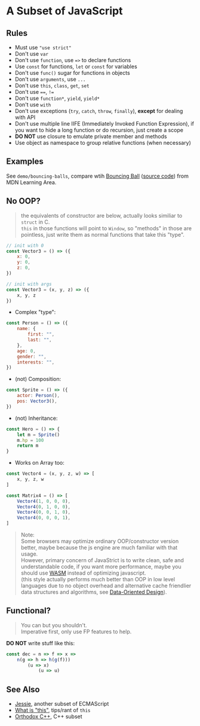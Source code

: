 # A Subset of JavaScript

## Rules

- Must use `"use strict"`
- Don't use `var`
- Don't use `function`, use `=>` to declare functions
- Use `const` for functions, `let` or `const` for variables
- Don't use `func()` sugar for functions in objects
- Don't use `arguments`, use `...`
- Don't use `this`, `class`, `get`, `set`
- Don't use `==`, `!=`
- Don't use `function*`, `yield`, `yield*`
- Don't use `with`
- Don't use exceptions (`try`, `catch`, `throw`, `finally`), **except** for dealing with API
- Don't use multiple line IIFE (Immediately Invoked Function Expression), if you want to hide a long function or do recursion, just create a scope
- **DO NOT** use closure to emulate private member and methods
- Use object as namespace to group relative functions (when necessary) 

## Examples

See `demo/bouncing-balls`, compare wtih [Bouncing Ball](https://developer.mozilla.org/en-US/docs/Learn/JavaScript/Objects/Object_building_practice) ([source code](https://github.com/mdn/learning-area/blob/master/javascript/oojs/bouncing-balls/main-finished.js)) from MDN Learning Area. 

## No OOP?

> the equivalents of constructor are below, actually looks similiar to `struct` in C.  
> `this` in those functions will point to `Window`, so "methods" in those are pointless, just write them as normal functions that take this "type".
~~~ js
// init with 0
const Vector3 = () => ({
    x: 0,
    y: 0,
    z: 0,
})
~~~

~~~ js
// init with args
const Vector3 = (x, y, z) => ({
    x, y, z
})
~~~

- Complex "type":
~~~ js
const Person = () => ({
    name: {
        first: "",
        last: "",
    },
    age: 0,
    gender: "",
    interests: "",
})
~~~

- (not) Composition: 
~~~ js
const Sprite = () => ({
    actor: Person(),
    pos: Vector3(),
})
~~~

- (not) Inheritance:
~~~ js
const Hero = () => {
    let m = Sprite()
    m.hp = 100
    return m
}
~~~

- Works on Array too:
~~~ js
const Vector4 = (x, y, z, w) => [
    x, y, z, w
]

const Matrix4 = () => [
    Vector4(1, 0, 0, 0),
    Vector4(0, 1, 0, 0),
    Vector4(0, 0, 1, 0),
    Vector4(0, 0, 0, 1),
]
~~~

> Note:  
> Some browsers may optimize ordinary OOP/constructor version better, maybe because the js engine are much familiar with that usage.  
> However, primary concern of JavaStrict is to write clean, safe and understandable code, if you want more performance, maybe you should use [WASM](https://en.wikipedia.org/wiki/WebAssembly) instead of optimizing javascript.  
> (this style actually performs much better than OOP in low level languages due to no object overhead and alternative cache friendlier data structures and algorithms, see [Data-Oriented Design](https://en.wikipedia.org/wiki/Data-oriented_design)).

## Functional?

> You can but you shouldn't.  
> Imperative first, only use FP features to help.

**DO NOT** write stuff like this:
~~~ js
const dec = n => f => x =>
    n(g => h => h(g(f))) 
        (u => x) 
            (u => u)
~~~

## See Also

- [Jessie](https://github.com/endojs/Jessie), another subset of ECMAScript
- [What is "this"](https://www.youtube.com/watch?v=kb0Af7dzCTs), tips/rant of `this`
- [Orthodox C++](https://gist.github.com/bkaradzic/2e39896bc7d8c34e042b), C++ subset
